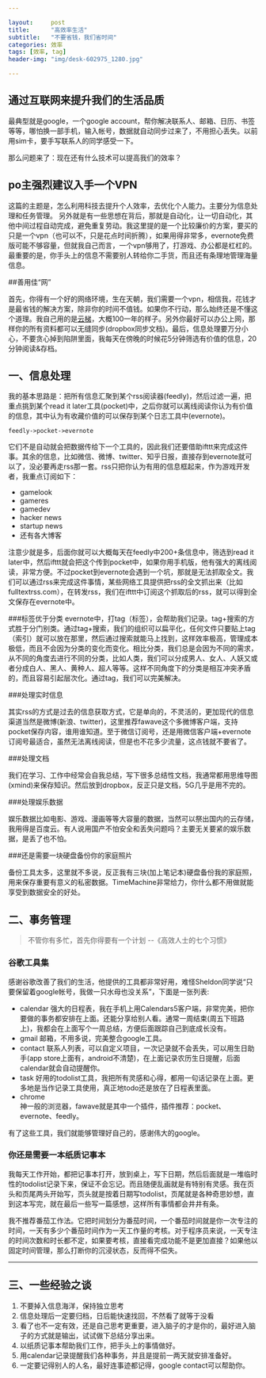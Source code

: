 ```yaml
---

layout:     post
title:      "高效率生活"
subtitle:   "不要省钱，我们省时间"
categories: 效率
tags: [效率, tag]
header-img: "img/desk-602975_1280.jpg"

---
```


## 通过互联网来提升我们的生活品质

最典型就是google，一个google account，帮你解决联系人、邮箱、日历、书签等等，哪怕换一部手机，输入帐号，数据就自动同步过来了，不用担心丢失。以前用sim卡，要手写联系人的同学感受一下。

那么问题来了：现在还有什么技术可以提高我们的效率？

## po主强烈建议入手一个VPN
这篇的主题是，怎么利用科技去提升个人效率，去优化个人能力。主要分为信息处理和任务管理。 另外就是有一些思想在背后，那就是自动化，让一切自动化，其他中间过程自动完成，避免重复劳动。我这里提的是一个比较廉价的方案，要买的只是一个vpn（也可以不，只是花点时间折腾），如果用得非常多，evernote免费版可能不够容量，但就我自己而言，一个vpn够用了，打游戏、办公都是杠杠的。最重要的是，你手头上的信息不需要别人转给你二手货，而且还有条理地管理海量信息。

##善用佳“网”

首先，你得有一个好的网络环境，生在天朝，我们需要一个vpn，相信我，花钱才是最省钱的解决方案，除非你的时间不值钱。如果你不行动，那么始终还是不懂这个道理。我自己用的是[云梯](http://igetvpn.com/?r=2fbff25cdef80c4e)，大概100一年的样子。另外你最好可以办公上网，那样你的所有资料都可以无缝同步(dropbox同步文档)。最后，信息处理要万分小心，不要贪心掉到陷阱里面，我每天在傍晚的时候花5分钟筛选有价值的信息，20分钟阅读&存档。

## 一、信息处理
我的基本思路是：把所有信息汇聚到某个rss阅读器(feedly)，然后过滤一遍，把重点挑到某个read it later工具(pocket)中，之后你就可以离线阅读你认为有价值的信息，其中认为有收藏价值的可以保存到某个日志工具中(evernote)。

	feedly->pocket->evernote

它们不是自动就会把数据传给下一个工具的，因此我们还要借助ifttt来完成这件事。其余的信息，比如微信、微博、twitter、知乎日报，直接存到evernote就可以了，没必要再走rss那一套。rss只把你认为有用的信息框起来，作为游戏开发者，我重点订阅如下：

* gamelook
* gameres
* gamedev
* hacker news
* startup news
* 还有各大博客

注意少就是多，后面你就可以大概每天在feedly中200+条信息中，筛选到read it later中，然后ifttt就会把这个传到pocket中，如果你用手机版，他有强大的离线阅读，非常方便。不过pocket到evernote会遇到一个坑，那就是无法抓取全文。我们可以通过rss来完成这件事情，某些网络工具提供把rss的全文抓出来（比如fulltextrss.com），在转发rss，我们在ifttt中订阅这个抓取后的rss，就可以得到全文保存在evernote中。

###标签优于分类
evernote中，打tag（标签），会帮助我们记录。tag+搜索的方式胜于分门别类。通过tag+搜索，我们的组织可以扁平化，任何文件只要贴上tag（索引）就可以放在那里，然后通过搜索就能马上找到，这样效率极高，管理成本极低，而且不会因为分类的变化而变化。相比分类，我们总是会因为不同的需求，从不同的角度去进行不同的分类，比如人类，我们可以分成男人、女人、人妖又或者分成白人、黑人、黄种人、超人等等。这样不同角度下的分类是相互冲突矛盾的，而且容易引起层次化。通过tag，我们可以完美解决。

###处理实时信息

其实rss的方式是过去的信息获取方式，它是单向的，不灵活的，更加现代的信息渠道当然是微博(新浪、twitter)，这里推荐fawave这个多微博客户端，支持pocket保存内容，谁用谁知道。至于微信订阅号，还是用微信客户端+evernote订阅号最适合，虽然无法离线阅读，但是也不花多少流量，这点钱就不要省了。

###处理文档

我们在学习、工作中经常会自我总结，写下很多总结性文档，我通常都用思维导图(xmind)来保存知识。然后放到dropbox，反正只是文档，5G几乎是用不完的。

###处理娱乐数据

娱乐数据比如电影、游戏、漫画等等大容量的数据，当然可以祭出国内的云存储，我用得是百度云。有人说用国产不怕安全和丢失问题吗？主要无关要紧的娱乐数据，是丢了也不怕。

###还是需要一块硬盘备份你的家庭照片

备份工具太多，这里就不多说，反正我有三块(加上笔记本)硬盘备份我的家庭照，用来保存重要有意义的私密数据。TimeMachine非常给力，你什么都不用做就能享受到数据安全的好处。


## 二、事务管理

> 不管你有多忙，首先你得要有一个计划
> --《高效人士的七个习惯》

### 谷歌工具集
感谢谷歌改善了我们的生活，他提供的工具都非常好用，难怪Sheldon同学说“只要保留着google帐号，我做一只水母也没关系”，下面是一张列表:

* calendar 
强大的日程表，我在手机上用Calendars5客户端，非常完美，把你要做的事务都安排在上面。还能分享给别人看。通常一周结束(周五下班路上)，我都会在上面写个一周总结，方便后面跟踪自己到底成长没有。
* gmail 
邮箱，不用多说，完美整合google工具。
* contact 
联系人列表，可以自定义项目，一次记录就不会丢失，可以用生日助手(app store上面有，android不清楚)，在上面记录农历生日提醒，后面calendar就会自动提醒你。
* task 
好用的todolist工具，我把所有灵感和心得，都用一句话记录在上面。更多地是当作记录工具使用，真正地todo还是放在了日程表里面。
* chrome      
神一般的浏览器，fawave就是其中一个插件，插件推荐：pocket、evernote、feedly。

有了这些工具，我们就能够管理好自己的，感谢伟大的google。

### 你还是需要一本纸质记事本

我每天工作开始，都把记事本打开，放到桌上，写下日期，然后后面就是一堆临时性的todolist记录下来，保证不会忘记。而且随便乱画就是有特别有灵感。我在页头和页尾两头开始写，页头就是按着日期写todolist，页尾就是各种奇思妙想，直到这本写完，就在最后一些写一篇感想，这样所有事情都会井井有条。

我不推荐番茄工作法。它把时间划分为番茄时间，一个番茄时间就是你一次专注的时间，一天有多少个番茄时间作为一天工作量的考核。对于程序员来说，一天专注的时间次数和时长都不定，如果要考核，直接看完成功能不是更加直接？如果他以固定时间管理，那么打断你的沉浸状态，反而得不偿失。

---


## 三、一些经验之谈

1. 不要掉入信息海洋，保持独立思考
2. 信息处理后一定要归档，日后能快速找回，不然看了就等于没看
3. 看了也不一定有效，还是自己思考更重要，进入脑子的才是你的，最好进入脑子的方式就是输出，试试做下总结分享出来。
4. 以纸质记事本帮助我们工作，把手头上的事情做好。
5. 用calendar记录提醒我们各种事务，并且是提前一两天就安排准备好。
6. 一定要记得别人的人名，最好连事迹都记得，google contact可以帮助你。


